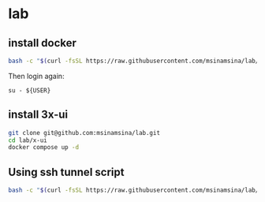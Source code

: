 # lab

## install docker
```bash
bash -c "$(curl -fsSL https://raw.githubusercontent.com/msinamsina/lab/main/Docker/install-docker-and-docker-compose.sh)"
```

Then login again:

```
su - ${USER}
```

## install 3x-ui
```bash
git clone git@github.com:msinamsina/lab.git
cd lab/x-ui
docker compose up -d
```

## Using ssh tunnel script
```bash
bash -c "$(curl -fsSL https://raw.githubusercontent.com/msinamsina/lab/main/ssh_tunnel/sshtun.sh)"
```